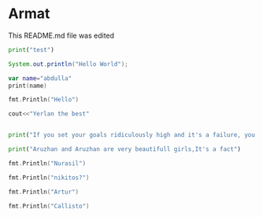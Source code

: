 # Armat

This README.md file was edited

```python
print("test")
```

```java
System.out.println("Hello World");
```

```kotlin
var name="abdulla"
print(name)

```


```go
fmt.Println("Hello")
```
```c++
cout<<"Yerlan the best"
```

```python

print("If you set your goals ridiculously high and it's a failure, you will fail above everyone else's success.")


````



```py
print("Aruzhan and Aruzhan are very beautifull girls,It's a fact")
```

```go
fmt.Println("Nurasil")
```
```go
fmt.Println("nikitos?")
```
```go
fmt.Println("Artur")
```
```go
fmt.Println("Callisto")
```
